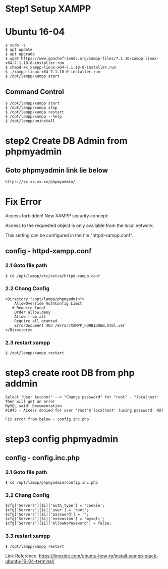 # Step1 Setup XAMPP
# Ubuntu 16-04
```Unix
$ sudo -s
$ apt update
$ apt upgrade
$ wget https://www.apachefriends.org/xampp-files/7.1.10/xampp-linux-x64-7.1.10-0-installer.run
$ chmod +x xampp-linux-x64-7.1.10-0-installer.run
$ ./xampp-linux-x64-7.1.10-0-installer.run
$ /opt/lampp/xampp start
```
## Command Control
```Unix
$ /opt/lampp/xampp start
$ /opt/lampp/xampp stop
$ /opt/lampp/xampp restart
$ /opt/lampp/xampp --help
$ /opt/lampp/uninstall
```

# step2 Create DB Admin from phpmyadmin
## Goto phpmyadmin link lie below 
```Unix
https://xx.xx.xx.xx/phpmyadmin/
```
# Fix Error
Access forbidden!
New XAMPP security concept:

Access to the requested object is only available from the local network.

This setting can be configured in the file "httpd-xampp.conf".

## config - httpd-xampp.conf
### 2.1 Goto file path
```Unix
$ cd /opt/lampp/etc/extra/httpd-xampp.conf
```
### 2.2 Chang Config
```Unix
<Directory "/opt/lampp/phpmyadmin">
    AllowOverride AuthConfig Limit
   # Require local
    Order allow,deny
    Allow from all
    Require all granted
    ErrorDocument 403 /error/XAMPP_FORBIDDEN.html.var
</Directory>
```
### 2.3 restart xampp
```Unix
$ /opt/lampp/xampp restart
```
# step3 create root DB from php addmin
```Unix
Select "User Account" --> "Change password" for "root" - "localhost"
Then will get an error
MySQL said: Documentation
#1045 - Access denied for user 'root'@'localhost' (using password: NO)
 
Fix error from below - config.inc.php
```

# step3 config phpmyadmin
## config -  config.inc.php
### 3.1 Goto file path
```Unix
$ cd /opt/lampp/phpmyadmin/config.inc.php
```

### 3.2 Chang Config
```Unix
$cfg['Servers'][$i]['auth_type'] = 'cookie';
$cfg['Servers'][$i]['user'] = 'root';
$cfg['Servers'][$i]['password'] = '';
$cfg['Servers'][$i]['extension'] = 'mysqli';
$cfg['Servers'][$i]['AllowNoPassword'] = false;
```
### 3.3 restart xampp
```Unix
$ /opt/lampp/xampp restart
```

Link Reference: https://linoxide.com/ubuntu-how-to/install-xampp-stack-ubuntu-16-04-terminal/
